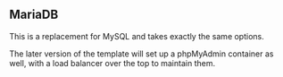 ## MariaDB

This is a replacement for MySQL and takes exactly the same options.

The later version of the template will set up a phpMyAdmin container as
well, with a load balancer over the top to maintain them.
